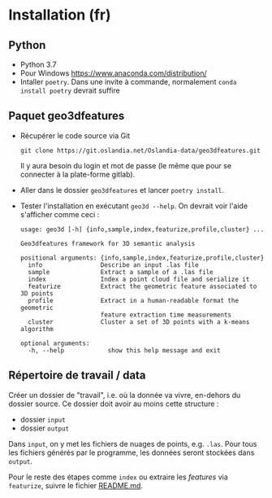 # Installation (fr)

## Python

* Python 3.7
* Pour Windows https://www.anaconda.com/distribution/
* Intaller `poetry`. Dans une invite à commande, normalement `conda install poetry`
  devrait suffire

## Paquet geo3dfeatures


* Récupérer le code source via Git

  `git clone https://git.oslandia.net/Oslandia-data/geo3dfeatures.git`

  Il y aura besoin du login et mot de passe (le même que pour se connecter à la
  plate-forme gitlab).

* Aller dans le dossier `geo3dfeatures` et lancer `poetry install`.

* Tester l'installation en exécutant `geo3d --help`. On devrait voir l'aide
  s'afficher comme ceci :

  ```
  usage: geo3d [-h] {info,sample,index,featurize,profile,cluster} ...

  Geo3dfeatures framework for 3D semantic analysis

  positional arguments: {info,sample,index,featurize,profile,cluster}
    info                Describe an input .las file
    sample              Extract a sample of a .las file
    index               Index a point cloud file and serialize it
    featurize           Extract the geometric feature associated to 3D points
    profile             Extract in a human-readable format the geometric
                        feature extraction time measurements
    cluster             Cluster a set of 3D points with a k-means algorithm

  optional arguments:
    -h, --help            show this help message and exit
  ```

## Répertoire de travail / data

Créer un dossier de "travail", i.e. où la donnée va vivre, en-dehors du dossier
source. Ce dossier doit avoir au moins cette structure :

- dossier `input`
- dossier `output`

Dans `input`, on y met les fichiers de nuages de points, e.g. `.las`. Pour tous les
fichiers générés par le programme, les données seront stockées dans `output`.

Pour le reste des étapes comme `index` ou extraire les *features* via `featurize`,
suivre le fichier [README.md](./README.md).
